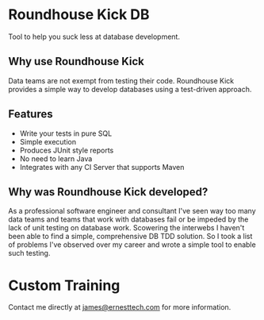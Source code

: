 # Roundhouse Kick DB

Tool to help you suck less at database development.

## Why use Roundhouse Kick

Data teams are not exempt from testing their code.  Roundhouse Kick 
provides a simple way to develop databases using a test-driven approach.

## Features

* Write your tests in pure SQL
* Simple execution
* Produces JUnit style reports
* No need to learn Java
* Integrates with any CI Server that supports Maven

## Why was Roundhouse Kick developed?

As a professional software engineer and consultant I've seen way too 
many data teams and teams that work with databases fail or be 
impeded by the lack of unit testing on database work.  Scowering the 
interwebs I haven't been able to find a simple, comprehensive DB TDD 
solution.  So I took a list of problems I've observed over my career 
and wrote a simple tool to enable such testing.

# Custom Training

Contact me directly at james@ernesttech.com for more information.

